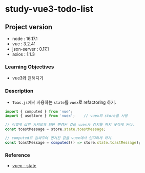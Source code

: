 # study-vue3-todo-list

## Project version

- node : 16.17.1
- vue : 3.2.41
- json-server : 0.17.1
- axios : 1.1.3

### Learning Objectives

- vue3와 친해지기

### Description

- `Toas.js`에서 사용하는 `state`를 `vuex`로 refactoring 하기.
```javascript
import { computed } from 'vue';
import { useStore } from 'vuex';    // vuex의 store를 사용

// 이렇게 값만 가져오게 되면 변경된 값을 vuex가 감지를 하지 못하게 된다.
const toastMessage = store.state.toastMessage;

// computed로 감싸주어 변겨된 값을 vuex에서 인지하게 하기.
const toastMessage = computed(() => store.state.toastMessage);
```

### Reference

- [vuex - state](https://vuex.vuejs.org/guide/state.html#single-state-tree)